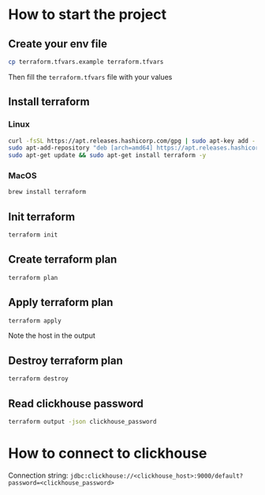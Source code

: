 # How to start the project

## Create your env file

```bash
cp terraform.tfvars.example terraform.tfvars
```

Then fill the `terraform.tfvars` file with your values


## Install terraform

### Linux

```bash
curl -fsSL https://apt.releases.hashicorp.com/gpg | sudo apt-key add -
sudo apt-add-repository "deb [arch=amd64] https://apt.releases.hashicorp.com $(lsb_release -cs) main" -y
sudo apt-get update && sudo apt-get install terraform -y
```

### MacOS

```bash
brew install terraform
```

## Init terraform

```bash
terraform init
```

## Create terraform plan

```bash
terraform plan
```

## Apply terraform plan

```bash
terraform apply
```

Note the host in the output

## Destroy terraform plan

```bash
terraform destroy
```

## Read clickhouse password

```bash
terraform output -json clickhouse_password 
```

# How to connect to clickhouse

Connection string: `jdbc:clickhouse://<clickhouse_host>:9000/default?password=<clickhouse_password>`
